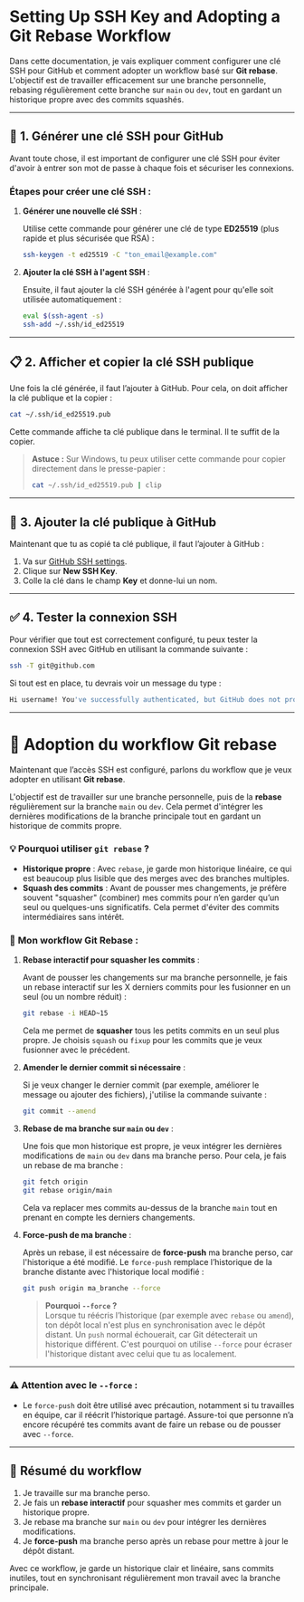 # Setting Up SSH Key and Adopting a Git Rebase Workflow

Dans cette documentation, je vais expliquer comment configurer une clé SSH pour GitHub et comment adopter un workflow basé sur **Git rebase**. L'objectif est de travailler efficacement sur une branche personnelle, rebasing régulièrement cette branche sur `main` ou `dev`, tout en gardant un historique propre avec des commits squashés.

---

## 🔐 **1. Générer une clé SSH pour GitHub**

Avant toute chose, il est important de configurer une clé SSH pour éviter d'avoir à entrer son mot de passe à chaque fois et sécuriser les connexions.

### Étapes pour créer une clé SSH :

1. **Générer une nouvelle clé SSH** :
   
   Utilise cette commande pour générer une clé de type **ED25519** (plus rapide et plus sécurisée que RSA) :

   ```bash
   ssh-keygen -t ed25519 -C "ton_email@example.com"
   ```

2. **Ajouter la clé SSH à l'agent SSH** :

   Ensuite, il faut ajouter la clé SSH générée à l'agent pour qu'elle soit utilisée automatiquement :

   ```bash
   eval $(ssh-agent -s)
   ssh-add ~/.ssh/id_ed25519
   ```

---

## 📋 **2. Afficher et copier la clé SSH publique**

Une fois la clé générée, il faut l’ajouter à GitHub. Pour cela, on doit afficher la clé publique et la copier :

```bash
cat ~/.ssh/id_ed25519.pub
```

Cette commande affiche ta clé publique dans le terminal. Il te suffit de la copier.

> **Astuce :** Sur Windows, tu peux utiliser cette commande pour copier directement dans le presse-papier :
> ```bash
> cat ~/.ssh/id_ed25519.pub | clip
> ```

---

## 🔗 **3. Ajouter la clé publique à GitHub**

Maintenant que tu as copié ta clé publique, il faut l’ajouter à GitHub :
1. Va sur [GitHub SSH settings](https://github.com/settings/keys).
2. Clique sur **New SSH Key**.
3. Colle la clé dans le champ **Key** et donne-lui un nom.

---

## ✅ **4. Tester la connexion SSH**

Pour vérifier que tout est correctement configuré, tu peux tester la connexion SSH avec GitHub en utilisant la commande suivante :

```bash
ssh -T git@github.com
```

Si tout est en place, tu devrais voir un message du type :

```bash
Hi username! You've successfully authenticated, but GitHub does not provide shell access.
```

---

# 🚀 **Adoption du workflow Git rebase**

Maintenant que l’accès SSH est configuré, parlons du workflow que je veux adopter en utilisant **Git rebase**.

L'objectif est de travailler sur une branche personnelle, puis de la **rebase** régulièrement sur la branche `main` ou `dev`. Cela permet d'intégrer les dernières modifications de la branche principale tout en gardant un historique de commits propre.

### 💡 Pourquoi utiliser `git rebase` ?

- **Historique propre** : Avec `rebase`, je garde mon historique linéaire, ce qui est beaucoup plus lisible que des merges avec des branches multiples.
- **Squash des commits** : Avant de pousser mes changements, je préfère souvent "squasher" (combiner) mes commits pour n’en garder qu’un seul ou quelques-uns significatifs. Cela permet d'éviter des commits intermédiaires sans intérêt.

### 🚧 **Mon workflow Git Rebase :**

1. **Rebase interactif pour squasher les commits** :

   Avant de pousser les changements sur ma branche personnelle, je fais un rebase interactif sur les X derniers commits pour les fusionner en un seul (ou un nombre réduit) :

   ```bash
   git rebase -i HEAD~15
   ```

   Cela me permet de **squasher** tous les petits commits en un seul plus propre. Je choisis `squash` ou `fixup` pour les commits que je veux fusionner avec le précédent.

2. **Amender le dernier commit si nécessaire** :

   Si je veux changer le dernier commit (par exemple, améliorer le message ou ajouter des fichiers), j'utilise la commande suivante :

   ```bash
   git commit --amend
   ```

3. **Rebase de ma branche sur `main` ou `dev`** :

   Une fois que mon historique est propre, je veux intégrer les dernières modifications de `main` ou `dev` dans ma branche perso. Pour cela, je fais un rebase de ma branche :

   ```bash
   git fetch origin
   git rebase origin/main
   ```

   Cela va replacer mes commits au-dessus de la branche `main` tout en prenant en compte les derniers changements.

4. **Force-push de ma branche** :

   Après un rebase, il est nécessaire de **force-push** ma branche perso, car l'historique a été modifié. Le `force-push` remplace l’historique de la branche distante avec l'historique local modifié :

   ```bash
   git push origin ma_branche --force
   ```

   > **Pourquoi `--force` ?**  
   > Lorsque tu réécris l’historique (par exemple avec `rebase` ou `amend`), ton dépôt local n'est plus en synchronisation avec le dépôt distant. Un `push` normal échouerait, car Git détecterait un historique différent. C'est pourquoi on utilise `--force` pour écraser l'historique distant avec celui que tu as localement.

---

### ⚠️ **Attention avec le `--force` :**

- Le `force-push` doit être utilisé avec précaution, notamment si tu travailles en équipe, car il réécrit l’historique partagé. Assure-toi que personne n’a encore récupéré tes commits avant de faire un rebase ou de pousser avec `--force`.

---

## 🎉 **Résumé du workflow**

1. Je travaille sur ma branche perso.
2. Je fais un **rebase interactif** pour squasher mes commits et garder un historique propre.
3. Je rebase ma branche sur `main` ou `dev` pour intégrer les dernières modifications.
4. Je **force-push** ma branche perso après un rebase pour mettre à jour le dépôt distant.

Avec ce workflow, je garde un historique clair et linéaire, sans commits inutiles, tout en synchronisant régulièrement mon travail avec la branche principale.

